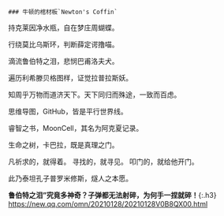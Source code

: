 ```danger
### 牛顿的棺材板`Newton's Coffin`
```

持克莱因净水瓶，自在梦庄周蝴蝶。

行绕莫比乌斯环，判断薛定谔撸喵。

滴流鲁伯特之泪，悲悯巴甫洛夫犬。

遍历利希滕贝格图样，证觉拉普拉斯妖。

知周乎万物而道济天下。天下同归而殊途，一致而百虑。

思维导图，GitHub，皆是平行世界线。

睿智之书，MoonCell，其名为阿克夏记录。

生命之树，卡巴拉，既是真理之门。

凡祈求的，就得着。
寻找的，就寻见。
叩门的，就给他开门。

此乃泰坦孔子普罗米修斯，燧人之本愿。

**鲁伯特之泪”究竟多神奇？子弹都无法射碎，为何手一捏就碎！**{:.h3}<br>
<https://new.qq.com/omn/20210128/20210128V0B8QX00.html>
